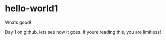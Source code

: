 # hello-world1

Whats good!

Day 1 on github, lets see how it goes. If youre reading this, you are limitless!
